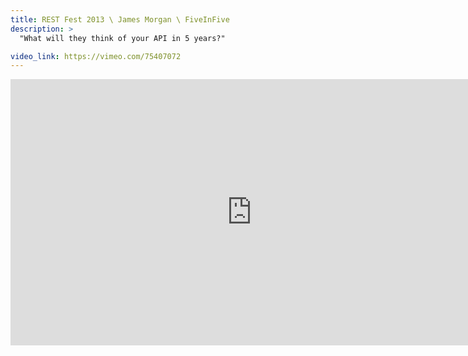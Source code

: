 ```yaml
---
title: REST Fest 2013 \ James Morgan \ FiveInFive
description: >
  "What will they think of your API in 5 years?"

video_link: https://vimeo.com/75407072
---
```

<iframe src="https://player.vimeo.com/video/75407072?title=0&byline=0&portrait=0&badge=0&autopause=0&player_id=0" width="772" height="426" frameborder="0" title="REST Fest 2013 \ James Morgan \ FiveInFive" webkitallowfullscreen mozallowfullscreen allowfullscreen></iframe>